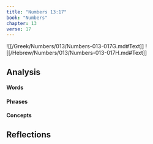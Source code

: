 ```yaml
---
title: "Numbers 13:17"
book: "Numbers"
chapter: 13
verse: 17
---
```

![[/Greek/Numbers/013/Numbers-013-017G.md#Text]]
![[/Hebrew/Numbers/013/Numbers-013-017H.md#Text]]

## Analysis

#### Words

#### Phrases

#### Concepts

## Reflections
